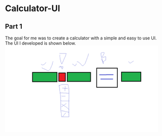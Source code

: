 # Calculator-UI

## Part 1
The goal for me was to create a calculator with a simple and easy to use UI. The UI I developed is shown below.
![calc](https://github.com/jawadefaj/Cruzway-UI/blob/master/concept%20image/calculatorUI.png)

